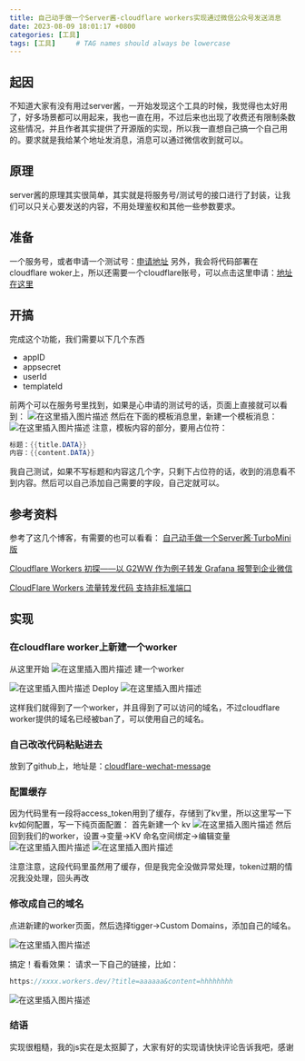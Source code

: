 ```yaml
---
title: 自己动手做一个Server酱-cloudflare workers实现通过微信公众号发送消息
date: 2023-08-09 18:01:17 +0800
categories: [工具]
tags: [工具]     # TAG names should always be lowercase
---
```



## 起因
不知道大家有没有用过server酱，一开始发现这个工具的时候，我觉得也太好用了，好多场景都可以用起来，我也一直在用，不过后来也出现了收费还有限制条数这些情况，并且作者其实提供了开源版的实现，所以我一直想自己搞一个自己用的。要求就是我给某个地址发消息，消息可以通过微信收到就可以。
## 原理
server酱的原理其实很简单，其实就是将服务号/测试号的接口进行了封装，让我们可以只关心要发送的内容，不用处理鉴权和其他一些参数要求。
## 准备
一个服务号，或者申请一个测试号：[申请地址](https://mp.weixin.qq.com/debug/cgi-bin/sandbox?t=sandbox/login)
另外，我会将代码部署在cloudflare woker上，所以还需要一个cloudflare账号，可以点击这里申请：[地址在这里](https://www.cloudflare.com/)
## 开搞
完成这个功能，我们需要以下几个东西
* appID
* appsecret
* userId
* templateId

前两个可以在服务号里找到，如果是心申请的测试号的话，页面上直接就可以看到：
![在这里插入图片描述](https://img-blog.csdnimg.cn/1967139606e9428abf6e9fe995c2ccb7.png)
然后在下面的模板消息里，新建一个模板消息：
![在这里插入图片描述](https://img-blog.csdnimg.cn/32f6fda5b55148e58d029c2601d974a5.png)
注意，模板内容的部分，要用占位符：

```java
标题：{{title.DATA}}
内容：{{content.DATA}} 
```
我自己测试，如果不写标题和内容这几个字，只剩下占位符的话，收到的消息看不到内容。然后可以自己添加自己需要的字段，自己定就可以。
## 参考资料
参考了这几个博客，有需要的也可以看看：
[自己动手做一个Server酱·TurboMini版](https://mabbs.github.io/2021/02/02/serverchan.html)

[Cloudflare Workers 初探——以 G2WW 作为例子转发 Grafana 报警到企业微信](https://nova.moe/first-touch-with-cf-workers/)

[CloudFlare Workers 流量转发代码 支持非标准端口](https://www.blueskyxn.com/202102/4163.html)
## 实现
### 在cloudflare worker上新建一个worker

从这里开始
![在这里插入图片描述](https://img-blog.csdnimg.cn/7f03633fc01643008113583cfdc4596b.png)
建一个worker

![在这里插入图片描述](https://img-blog.csdnimg.cn/56ab37629c1c4545a5839f80b5a5869a.png)
Deploy
![在这里插入图片描述](https://img-blog.csdnimg.cn/5e4add6154194db5939aa1f7097efebb.png)

这样我们就得到了一个worker，并且得到了可以访问的域名，不过cloudflare worker提供的域名已经被ban了，可以使用自己的域名。

### 自己改改代码粘贴进去
放到了github上，地址是：[cloudflare-wechat-message](https://github.com/lgeger/cloudflare-wechat-message)

### 配置缓存
因为代码里有一段将access_token用到了缓存，存储到了kv里，所以这里写一下kv如何配置，写一下纯页面配置：
首先新建一个 kv
![在这里插入图片描述](https://img-blog.csdnimg.cn/f81ac3b521ae4ee5a72c68d6246c9dfa.png)
然后回到我们的worker，设置→变量→KV 命名空间绑定→编辑变量
![在这里插入图片描述](https://img-blog.csdnimg.cn/58776f1cdab44019819a83f2aced1ea3.png)
![在这里插入图片描述](https://img-blog.csdnimg.cn/db55a85447ad4d7e84f346047dd3b446.png)

注意注意，这段代码里虽然用了缓存，但是我完全没做异常处理，token过期的情况我没处理，回头再改
### 修改成自己的域名
点进新建的worker页面，然后选择tigger→Custom Domains，添加自己的域名。

![在这里插入图片描述](https://img-blog.csdnimg.cn/af4745b6b7f449cb84558fc94e17a354.png)

搞定！看看效果：
请求一下自己的链接，比如：

```java
https://xxxx.workers.dev/?title=aaaaaa&content=hhhhhhhh
```

![在这里插入图片描述](https://img-blog.csdnimg.cn/3f36d7365cf3467193a723beddcd968d.png)
### 结语
实现很粗糙，我的js实在是太抠脚了，大家有好的实现请快快评论告诉我吧，感谢